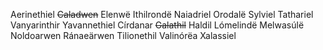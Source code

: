 Aerinethiel
~~Caladwen~~ 
Elenwë
Ithilrondë
Naiadriel
Orodalë
Sylviel
Tathariel
Vanyarinthir
Yavannethiel
Círdanar
~~Galathil~~
Haldil
Lómelindë
Melwasúlë
Noldoarwen
Ránaeärwen
Tilionethil
Valinórëa
Xalassiel